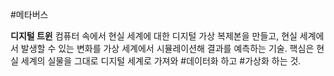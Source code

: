 #메타버스 

**디지털 트윈**
컴퓨터 속에서 현실 세계에 대한 디지털 가상 복제본을 만들고, 현실 세계에서 발생할 수 있는 변화를 가상 세계에서 시뮬레이션해 결과를 예측하는 기술.
핵심은 현실 세계의 실물을 그대로 디지털 세계로 가져와 #데이터화 하고 #가상화 하는 것.